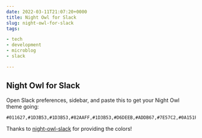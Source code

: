 ```yaml
---
date: 2022-03-11T21:07:20+0000
title: Night Owl for Slack
slug: night-owl-for-slack
tags:

- tech
- development
- microblog
- slack

---
```


## Night Owl for Slack

Open Slack preferences, sidebar, and paste this to get your Night Owl theme going:

```text
#011627,#1D3B53,#1D3B53,#82AAFF,#1D3B53,#D6DEEB,#ADDB67,#7E57C2,#0A151F,#D6DEEB
```

Thanks to [night-owl-slack](https://github.com/clouby/night-owl-slack) for providing the colors!
